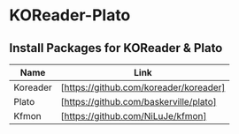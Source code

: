 # KOReader-Plato
## Install Packages for KOReader & Plato

| Name | Link |
| ------ | ------ |
| Koreader | [https://github.com/koreader/koreader] |
| Plato | [https://github.com/baskerville/plato] |
| Kfmon | [https://github.com/NiLuJe/kfmon] |
